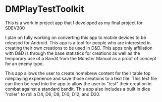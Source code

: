 # DMPlayTestToolkit
This is a work in project app that I developed as my final project for SDEV200


I plan on fully working on converting this app to mobile devices to be released for Android. This app is a tool for people who are interested in creating their own creations 
to be used in D&D. This apps only affiliation with D&D is through the base statistics for creations as well as the temporary use of a Bandit from the Monster Manual as a 
proof of concept for an enemy type.

This app allows the user to create homebrew content for their table top roleplaying experience and save those creations to a text file. This text file can then be read into
the app to allow the user to "test" their creation in combat against a standard bandit. This app also includes a built in dice "roller" to roll a D4, D6, D8, D10, D12, and 
D20.
